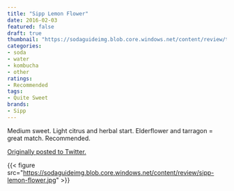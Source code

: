 ```yaml
---
title: "Sipp Lemon Flower"
date: 2016-02-03
featured: false
draft: true
thumbnail: "https://sodaguideimg.blob.core.windows.net/content/review/thumbs/sipp-lemon-flower.jpg"
categories:
- soda
- water
- kombucha
- other
ratings:
- Recommended
tags:
- Quite Sweet
brands:
- Sipp
---
```


Medium sweet. Light citrus and herbal start. Elderflower and tarragon = great match. Recommended.

[Originally posted to Twitter.](https://twitter.com/Cavorter/status/695039465153167360)

{{< figure src="https://sodaguideimg.blob.core.windows.net/content/review/sipp-lemon-flower.jpg" >}}

